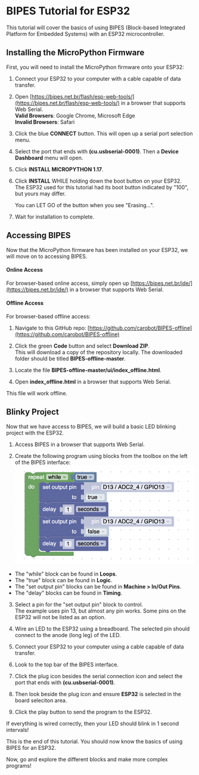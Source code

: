 # BIPES Tutorial for ESP32

This tutorial will cover the basics of using BIPES (Block-based Integrated Platform for Embedded Systems) with an ESP32 microcontroller.

## Installing the MicroPython Firmware

First, you will need to install the MicroPython firmware onto your ESP32:

1. Connect your ESP32 to your computer with a cable capable of data transfer.

2. Open [https://bipes.net.br/flash/esp-web-tools/](https://bipes.net.br/flash/esp-web-tools/) in a browser that supports Web Serial. <br/>
   **Valid Browsers**: Google Chrome, Microsoft Edge <br/>
   **Invalid Browsers**: Safari

3. Click the blue **CONNECT** button. This will open up a serial port selection menu.

4. Select the port that ends with **(cu.usbserial-0001)**. Then a **Device Dashboard** menu will open.

5. Click **INSTALL MICROPYTHON 1.17**.

6. Click **INSTALL** WHILE holding down the boot button on your ESP32.<br/>
   The ESP32 used for this tutorial had its boot button indicated by "100", but yours may differ.

   You can LET GO of the button when you see "Erasing...".

7. Wait for installation to complete.

## Accessing BIPES

Now that the MicroPython firmware has been installed on your ESP32, we will move on to accessing BIPES.

#### Online Access

For browser-based online access, simply open up [https://bipes.net.br/ide/](https://bipes.net.br/ide/) in a browser that supports Web Serial.

#### Offline Access

For browser-based offline access:

1. Navigate to this GitHub repo: [https://github.com/carobot/BIPES-offline](https://github.com/carobot/BIPES-offline)

2. Click the green **Code** button and select **Download ZIP**. <br/>
   This will download a copy of the repository locally. The downloaded folder should be titled **BIPES-offline-master**.

3. Locate the file **BIPES-offline-master/ui/index_offline.html**. 

4. Open **index_offline.html** in a browser that supports Web Serial. 

This file will work offline. 

## Blinky Project

Now that we have access to BIPES, we will build a basic LED blinking project with the ESP32. 

1. Access BIPES in a browser that supports Web Serial. 

2. Create the following program using blocks from the toolbox on the left of the BIPES interface:
![Blinky](/img/docs/BIPES/Blinky.png)
- The "while" block can be found in **Loops**.
- The "true" block can be found in **Logic**.
- The "set output pin" blocks can be found in **Machine > In/Out Pins**.
- The "delay" blocks can be found in **Timing**.

3. Select a pin for the "set output pin" block to control. <br/>
   The example uses pin 13, but almost any pin works. Some pins on the ESP32 will not be listed as an option.

4. Wire an LED to the ESP32 using a breadboard. The selected pin should connect to the anode (long leg) of the LED. 

5. Connect your ESP32 to your computer using a cable capable of data transfer. 

6. Look to the top bar of the BIPES interface. 

7. Click the plug icon besides the serial connection icon and select the port that ends with **(cu.usbserial-0001)**. 

8. Then look beside the plug icon and ensure **ESP32** is selected in the board seleciton area. 

9. Click the play button to send the program to the ESP32. 

If everything is wired correctly, then your LED should blink in 1 second intervals! <br/>

This is the end of this tutorial. You should now know the basics of using BIPES for an ESP32. <br/>

Now, go and explore the different blocks and make more complex programs!


